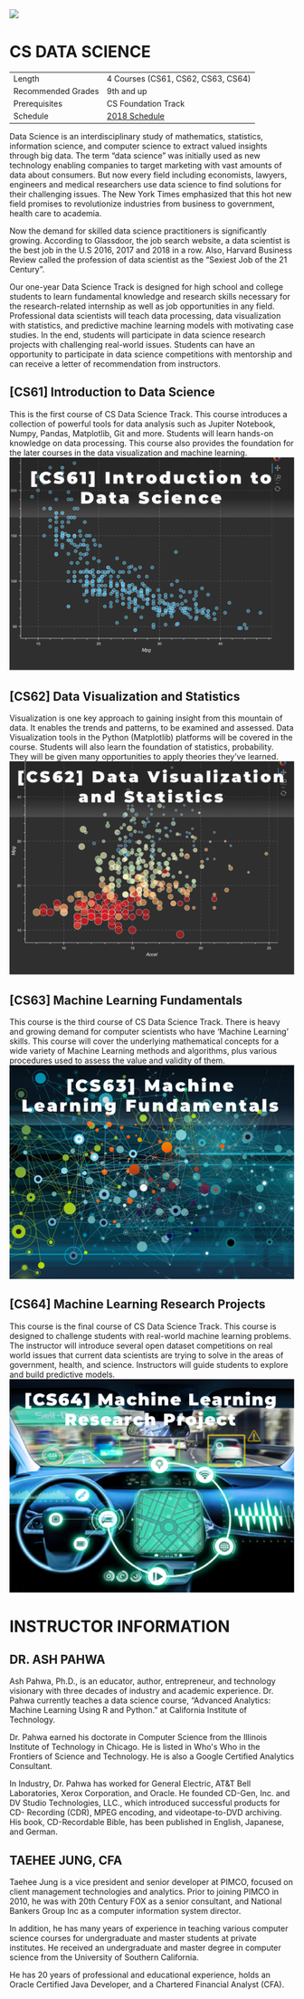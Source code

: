 <img src="http://www.taecoding.com/resources/WhyCodingStrip10x.jpg" />

# CS DATA SCIENCE
|                    |                                    |
| ------------------ | ---------------------------------- |
| Length             | 4 Courses (CS61, CS62, CS63, CS64) |
| Recommended Grades | 9th and up                         |
| Prerequisites      | CS Foundation Track                |
| Schedule           | [2018 Schedule](Schedule.md)       |


Data Science is an interdisciplinary study of mathematics, statistics, information science, and
computer science to extract valued insights through big data. The term “data science” was
initially used as new technology enabling companies to target marketing with vast amounts of data
about consumers. But now every field including economists, lawyers, engineers and medical
researchers use data science to find solutions for their challenging issues. The New York Times
emphasized that this hot new field promises to revolutionize industries from business to
government, health care to academia.

Now the demand for skilled data science practitioners is significantly growing.  According to
Glassdoor, the job search website, a data scientist is the best job in the U.S 2016, 2017 and 2018
in a row.  Also, Harvard Business Review called the profession of data scientist as the “Sexiest
Job of the 21 Century”.

Our one-year Data Science Track is designed for high school and college students to learn
fundamental knowledge and research skills necessary for the research-related internship as well as
job opportunities in any field. Professional data scientists will teach data processing, data
visualization with statistics, and predictive machine learning models with motivating case
studies. In the end, students will participate in data science research projects with challenging
real-world issues. Students can have an opportunity to participate in data science competitions
with mentorship and can receive a letter of recommendation from instructors.


## [CS61] Introduction to Data Science
This is the first course of CS Data Science Track. This course introduces a collection of powerful tools for data analysis such as Jupiter Notebook, Numpy, Pandas, Matplotlib, Git and more. Students will learn hands-on knowledge on data processing. This course also provides the foundation for the later courses in the data visualization and machine learning.
<br /> <img src="images/CS61.png" /> 

## [CS62] Data Visualization and Statistics
Visualization is one key approach to gaining insight from this mountain of data. It enables the trends and patterns, to be examined and assessed. Data Visualization tools in the Python (Matplotlib) platforms will be covered in the course. Students will also learn the foundation of statistics, probability. They will be given many opportunities to apply theories they’ve learned.
<br /> <img src="images/CS62.png" /> 

## [CS63] Machine Learning Fundamentals
This course is the third course of CS Data Science Track. There is heavy and growing demand for computer scientists who have ‘Machine Learning’ skills. This course will cover the underlying mathematical concepts for a wide variety of Machine Learning methods and algorithms, plus various procedures used to assess the value and validity of them.
<br /> <img src="images/CS63.png" /> 

## [CS64] Machine Learning Research Projects
This course is the final course of CS Data Science Track. This course is designed to challenge students with real-world machine learning problems. The instructor will introduce several open dataset competitions on real world issues that current data scientists are trying to solve in the areas of government, health, and science. Instructors will guide students to explore and build predictive models.
<br /> <img src="images/CS64.png" /> 

# INSTRUCTOR INFORMATION

## DR. ASH PAHWA
Ash Pahwa, Ph.D., is an educator, author, entrepreneur, and technology visionary with three decades of industry and academic experience. Dr. Pahwa currently teaches a data science course, “Advanced Analytics: Machine Learning Using R and Python.” at California Institute of Technology.

Dr. Pahwa earned his doctorate in Computer Science from the Illinois Institute of Technology in Chicago. He is listed in Who's Who in the Frontiers of Science and Technology. He is also a Google Certified Analytics Consultant.

In Industry, Dr. Pahwa has worked for General Electric, AT&T Bell Laboratories, Xerox Corporation, and Oracle. He founded CD-Gen, Inc. and DV Studio Technologies, LLC., which introduced successful products for CD- Recording (CDR), MPEG encoding, and videotape-to-DVD archiving. His book, CD-Recordable Bible, has been published in English, Japanese, and German.

## TAEHEE JUNG, CFA
Taehee Jung is a vice president and senior developer at PIMCO, focused on client management technologies and analytics. Prior to joining PIMCO in 2010, he was with 20th Century FOX as a senior consultant, and National Bankers Group Inc as a computer information system director.

In addition, he has many years of experience in teaching various computer science courses for undergraduate and master students at private institutes. He received an undergraduate and master degree in computer science from the University of Southern California.

He has 20 years of professional and educational experience, holds an Oracle Certified Java Developer, and a Chartered Financial Analyst (CFA).
